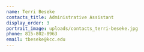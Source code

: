 ```yaml
---
name: Terri Beseke
contacts_title: Administrative Assistant
display_order: 3
portrait_image: uploads/contacts_terri-beseke.jpg
phone: 815-802-8963
email: tbeseke@kcc.edu
---
```

